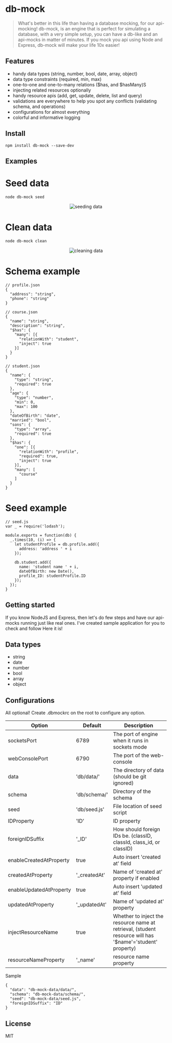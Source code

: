 # db-mock

> What's better in this life than having a database mocking, for our api-mocking!
> db-mock, is an engine that is perfect for simulating a database, with
> a very simple setup, you can have a db-like and an api-mocks in matter of minutes.
> If you mock you api using Node and Express, db-mock will make your life 10x easier!


## Features
- handy data types (string, number, bool, date, array, object)
- data type constraints (required, min, max)
- one-to-one and one-to-many relations ($has, and $hasMany)S
- injecting related resources optionally
- handy resource apis (add, get, update, delete, list and query)
- validations are everywhere to help you spot any conflicts (validating schema, and operations)
- configurations for almost everything
- colorful and informative logging

## Install
```
npm install db-mock --save-dev
```

## Examples
# Seed data
```
node db-mock seed
```
<p align="center">
  <img align="center" src="https://i.imgsafe.org/79b793e.png" alt="seeding data" />
</p>


# Clean data
```
node db-mock clean
```
<p align="center">
  <img align="center" src="https://i.imgsafe.org/8dae999.png" alt="cleaning data" />
</p>

# Schema example
```
// profile.json
{
  "address": "string",
  "phone": "string"
}
```

```
// course.json
{
  "name": "string",
  "description": "string",
  "$has": {
    "many": [{
      "relationWith": "student",
      "inject": true
    }]
  }
}
```

```
// student.json
{
  "name": {
    "type": "string",
    "required": true
  },
  "age": {
    "type": "number",
    "min": 0,
    "max": 100
  },
  "dateOfBirth": "date",
  "married": "bool",
  "sons": {
    "type": "array",
    "required": true
  },
  "$has": {
    "one": [{
      "relationWith": "profile",
      "required": true,
      "inject": true
    }],
    "many": [
      "course"
    ]
  }
}
```

# Seed example
```
// seed.js
var _ = require('lodash');

module.exports = function(db) {
  _.times(10, (i) => {
    let studentProfile = db.profile.add({
      address: 'address ' + i
    });

    db.student.add({
      name: 'student name ' + i,
      dateOfBirth: new Date(),
      profile_ID: studentProfile.ID
    });
  });
}
```

## Getting started
If you know NodeJS and Express, then let's do few steps and have our api-mocks running just like real ones.
I've created sample application for you to check and follow
Here it is! 

## Data types
- string
- date
- number
- bool
- array
- object

## Configurations
All optional! Create .dbmockrc on the root to configure any option.

Option                    | Default            | Description 
------------------------- | ------------------ | ---------------------
socketsPort               | 6789               | The port of engine when it runs in sockets mode
webConsolePort            | 6790               | The port of the web-console
data                      | 'db/data/'         | The directory of data (should be git ignored)
schema                    | 'db/schema/'       | Directory of the schema
seed                      | 'db/seed.js'       | File location of seed script
IDProperty                | 'ID'               | ID property
foreignIDSuffix           | '_ID'              | How should foreign IDs be. (classID, classId, class_id, or classID)
enableCreatedAtProperty   | true               | Auto insert 'created at' field
createdAtProperty         | '_createdAt'       | Name of 'created at' property if enabled
enableUpdatedAtProperty   | true               | Auto insert 'updated at' field
updatedAtProperty         | '_updatedAt'       | Name of 'updated at' property
injectResourceName        | true               | Whether to inject the resource name at retrieval, (student resource will has '$name'='student' property)
resourceNameProperty      | '_name'            | resource name property

Sample
```
{
  "data": "db-mock-data/data/",
  "schema": "db-mock-data/schema/",
  "seed": "db-mock-data/seed.js",
  "foreignIDSuffix": "ID"
}
```

## License
MIT

